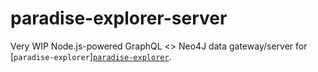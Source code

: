 # paradise-explorer-server

Very WIP Node.js-powered GraphQL <> Neo4J data gateway/server for [`paradise-explorer`][`paradise-explorer`](https://github.com/alphahw/paradise-explorer).